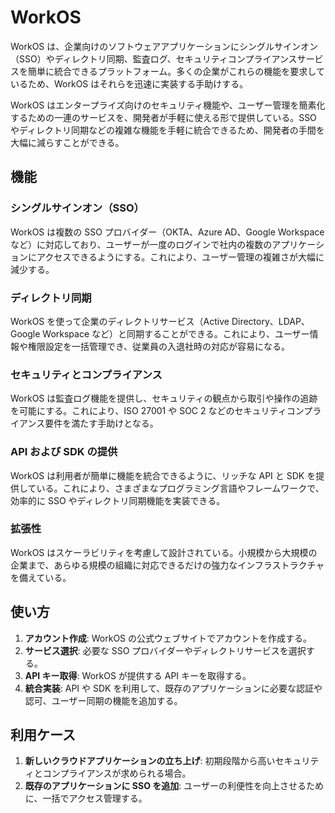 # WorkOS

WorkOS は、企業向けのソフトウェアアプリケーションにシングルサインオン（SSO）やディレクトリ同期、監査ログ、セキュリティコンプライアンスサービスを簡単に統合できるプラットフォーム。多くの企業がこれらの機能を要求しているため、WorkOS はそれらを迅速に実装する手助けする。

WorkOS はエンタープライズ向けのセキュリティ機能や、ユーザー管理を簡素化するための一連のサービスを、開発者が手軽に使える形で提供している。SSO やディレクトリ同期などの複雑な機能を手軽に統合できるため、開発者の手間を大幅に減らすことができる。

## 機能

### シングルサインオン（SSO）

WorkOS は複数の SSO プロバイダー（OKTA、Azure AD、Google Workspace など）に対応しており、ユーザーが一度のログインで社内の複数のアプリケーションにアクセスできるようにする。これにより、ユーザー管理の複雑さが大幅に減少する。

### ディレクトリ同期

WorkOS を使って企業のディレクトリサービス（Active Directory、LDAP、Google Workspace など）と同期することができる。これにより、ユーザー情報や権限設定を一括管理でき、従業員の入退社時の対応が容易になる。

### セキュリティとコンプライアンス

WorkOS は監査ログ機能を提供し、セキュリティの観点から取引や操作の追跡を可能にする。これにより、ISO 27001 や SOC 2 などのセキュリティコンプライアンス要件を満たす手助けとなる。

### API および SDK の提供

WorkOS は利用者が簡単に機能を統合できるように、リッチな API と SDK を提供している。これにより、さまざまなプログラミング言語やフレームワークで、効率的に SSO やディレクトリ同期機能を実装できる。

### 拡張性

WorkOS はスケーラビリティを考慮して設計されている。小規模から大規模の企業まで、あらゆる規模の組織に対応できるだけの強力なインフラストラクチャを備えている。

## 使い方

1. **アカウント作成**: WorkOS の公式ウェブサイトでアカウントを作成する。
2. **サービス選択**: 必要な SSO プロバイダーやディレクトリサービスを選択する。
3. **API キー取得**: WorkOS が提供する API キーを取得する。
4. **統合実装**: API や SDK を利用して、既存のアプリケーションに必要な認証や認可、ユーザー同期の機能を追加する。

## 利用ケース

1. **新しいクラウドアプリケーションの立ち上げ**: 初期段階から高いセキュリティとコンプライアンスが求められる場合。
2. **既存のアプリケーションに SSO を追加**: ユーザーの利便性を向上させるために、一括でアクセス管理する。
